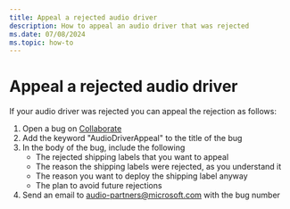 ```yaml
---
title: Appeal a rejected audio driver
description: How to appeal an audio driver that was rejected
ms.date: 07/08/2024
ms.topic: how-to
---
```


# Appeal a rejected audio driver

If your audio driver was rejected you can appeal the rejection as follows:

1. Open a bug on [Collaborate](/collaborate/)
1. Add the keyword "AudioDriverAppeal" to the title of the bug
1. In the body of the bug, include the following
    * The rejected shipping labels that you want to appeal
    * The reason the shipping labels were rejected, as you understand it
    * The reason you want to deploy the shipping label anyway
    * The plan to avoid future rejections
1. Send an email to audio-partners@microsoft.com with the bug number
